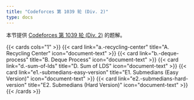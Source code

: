 ```yaml
---
title: "Codeforces 第 1039 轮 (Div. 2)"
type: docs
---
```


本节提供 [Codeforces 第 1039 轮 (Div. 2)](https://codeforces.com/contest/2128) 的题解。

{{< cards cols="1" >}}
  {{< card link="a.-recycling-center" title="A. Recycling Center" icon="document-text" >}}
  {{< card link="b.-deque-process" title="B. Deque Process" icon="document-text" >}}
  {{< card link="d.-sum-of-lds" title="D. Sum of LDS" icon="document-text" >}}
  {{< card link="e1.-submedians-easy-version" title="E1. Submedians (Easy Version)" icon="document-text" >}}
  {{< card link="e2.-submedians-hard-version" title="E2. Submedians (Hard Version)" icon="document-text" >}}
{{< /cards >}}